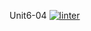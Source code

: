Unit6-04
[![linter](https://github.com/Jonathan-Tesfaye/Unit6-04/workflows/linter/badge.svg)](https://github.com/marketplace/actions/super-linter)
